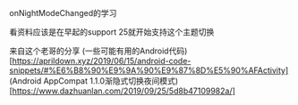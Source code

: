 onNightModeChanged的学习

看资料应该是在早起的support 25就开始支持这个主题切换

来自这个老哥的分享
(一些可能有用的Android代码)[https://aprildown.xyz/2019/06/15/android-code-snippets/#%E6%B8%90%E9%9A%90%E9%87%8D%E5%90%AFActivity]
(Android AppCompat 1.1.0渐隐式切换夜间模式)[https://www.dazhuanlan.com/2019/09/25/5d8b47109982a/]